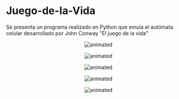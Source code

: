 # Juego-de-la-Vida
Se presenta un programa realizado en Python que emula el autómata celular desarrollado por John Conway "El juego de la vida"

<p align="center">
  <img src="https://user-images.githubusercontent.com/75518367/155262708-6b663a10-2466-48db-ad6f-1c181b1704a7.gif" alt="animated" />
</p>

<p align="center">
  <img src="https://user-images.githubusercontent.com/75518367/155263660-8eab2da0-f783-4f92-b1d6-d128ee6bdd6e.gif" alt="animated" />
</p>

<p align="center">
  <img src="https://user-images.githubusercontent.com/75518367/155263918-774b3642-8ab4-4ad3-b8b1-45e8d90c9f3e.gif" alt="animated" />
</p>

<p align="center">
  <img src="https://user-images.githubusercontent.com/75518367/155264441-619ff4ca-dda4-47e4-a402-27a188467a14.gif" alt="animated" />
</p>

<p align="center">
  <img src="https://user-images.githubusercontent.com/75518367/155264643-68c0647e-58a8-4af9-9b00-b95713e54d9c.gif" alt="animated" />
</p>
